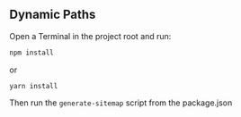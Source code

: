 ## Dynamic Paths

Open a Terminal in the project root and run:

```sh
npm install
```
or

```shell
yarn install
```

Then run the `generate-sitemap` script from the package.json 

